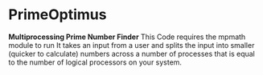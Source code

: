 # PrimeOptimus
****Multiprocessing Prime Number Finder****
This Code requires the mpmath module to run
It takes an input from a user and splits the input into smaller (quicker to calculate) numbers 
across a number of processes that is equal to the number of logical processors on your system.
